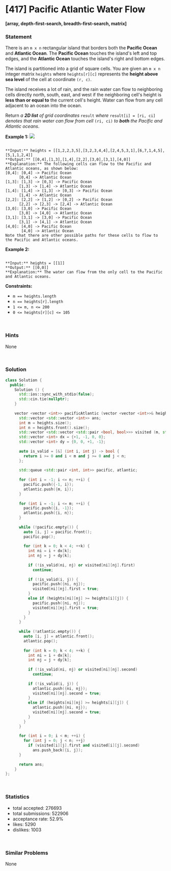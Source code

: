 # [417] Pacific Atlantic Water Flow

**[array, depth-first-search, breadth-first-search, matrix]**

### Statement

There is an `m x n` rectangular island that borders both the **Pacific Ocean** and **Atlantic Ocean**. The **Pacific Ocean** touches the island's left and top edges, and the **Atlantic Ocean** touches the island's right and bottom edges.

The island is partitioned into a grid of square cells. You are given an `m x n` integer matrix `heights` where `heights[r][c]` represents the **height above sea level** of the cell at coordinate `(r, c)`.

The island receives a lot of rain, and the rain water can flow to neighboring cells directly north, south, east, and west if the neighboring cell's height is **less than or equal to** the current cell's height. Water can flow from any cell adjacent to an ocean into the ocean.

Return *a **2D list** of grid coordinates* `result` *where* `result[i] = [ri, ci]` *denotes that rain water can flow from cell* `(ri, ci)` *to **both** the Pacific and Atlantic oceans*.


**Example 1:**
![](https://assets.leetcode.com/uploads/2021/06/08/waterflow-grid.jpg)

```

**Input:** heights = [[1,2,2,3,5],[3,2,3,4,4],[2,4,5,3,1],[6,7,1,4,5],[5,1,1,2,4]]
**Output:** [[0,4],[1,3],[1,4],[2,2],[3,0],[3,1],[4,0]]
**Explanation:** The following cells can flow to the Pacific and Atlantic oceans, as shown below:
[0,4]: [0,4] -> Pacific Ocean 
      [0,4] -> Atlantic Ocean
[1,3]: [1,3] -> [0,3] -> Pacific Ocean 
      [1,3] -> [1,4] -> Atlantic Ocean
[1,4]: [1,4] -> [1,3] -> [0,3] -> Pacific Ocean 
      [1,4] -> Atlantic Ocean
[2,2]: [2,2] -> [1,2] -> [0,2] -> Pacific Ocean 
      [2,2] -> [2,3] -> [2,4] -> Atlantic Ocean
[3,0]: [3,0] -> Pacific Ocean 
      [3,0] -> [4,0] -> Atlantic Ocean
[3,1]: [3,1] -> [3,0] -> Pacific Ocean 
      [3,1] -> [4,1] -> Atlantic Ocean
[4,0]: [4,0] -> Pacific Ocean 
       [4,0] -> Atlantic Ocean
Note that there are other possible paths for these cells to flow to the Pacific and Atlantic oceans.

```

**Example 2:**

```

**Input:** heights = [[1]]
**Output:** [[0,0]]
**Explanation:** The water can flow from the only cell to the Pacific and Atlantic oceans.

```

**Constraints:**
* `m == heights.length`
* `n == heights[r].length`
* `1 <= m, n <= 200`
* `0 <= heights[r][c] <= 105`


<br>

### Hints

None

<br>

### Solution

```cpp
class Solution {
  public:
    Solution () {
      std::ios::sync_with_stdio(false);
      std::cin.tie(nullptr);
    }
  
    vector <vector <int>> pacificAtlantic (vector <vector <int>>& heights) {
      std::vector <std::vector <int>> ans;
      int m = heights.size();
      int n = heights.front().size();
      std::vector <std::vector <std::pair <bool, bool>>> visited (m, std::vector <std::pair <bool, bool>> (n));
      std::vector <int> dx = {+1, -1, 0, 0};
      std::vector <int> dy = {0, 0, +1, -1};
      
      auto is_valid = [&] (int i, int j) -> bool {
        return i >= 0 and i < m and j >= 0 and j < n;
      };
      
      std::queue <std::pair <int, int>> pacific, atlantic;
      
      for (int i = -1; i <= n; ++i) {
        pacific.push({-1, i});
        atlantic.push({m, i});
      }
      
      for (int i = -1; i <= m; ++i) {
        pacific.push({i, -1});
        atlantic.push({i, n});
      }
      
      while (!pacific.empty()) {
        auto [i, j] = pacific.front();
        pacific.pop();
        
        for (int k = 0; k < 4; ++k) {
          int ni = i + dx[k];
          int nj = j + dy[k];
          
          if (!is_valid(ni, nj) or visited[ni][nj].first)
            continue;
          
          if (!is_valid(i, j)) {
            pacific.push({ni, nj});
            visited[ni][nj].first = true;
          }
          else if (heights[ni][nj] >= heights[i][j]) {
            pacific.push({ni, nj});
            visited[ni][nj].first = true;
          }
        }
      }
      
      while (!atlantic.empty()) {
        auto [i, j] = atlantic.front();
        atlantic.pop();
        
        for (int k = 0; k < 4; ++k) {
          int ni = i + dx[k];
          int nj = j + dy[k];
          
          if (!is_valid(ni, nj) or visited[ni][nj].second)
            continue;
          
          if (!is_valid(i, j)) {
            atlantic.push({ni, nj});
            visited[ni][nj].second = true;
          }
          else if (heights[ni][nj] >= heights[i][j]) {
            atlantic.push({ni, nj});
            visited[ni][nj].second = true;
          }
        }
      }
      
      for (int i = 0; i < m; ++i) {
        for (int j = 0; j < n; ++j)
          if (visited[i][j].first and visited[i][j].second)
            ans.push_back({i, j});
      }
      
      return ans;
    }
};
```

<br>

### Statistics

- total accepted: 276693
- total submissions: 522906
- acceptance rate: 52.9%
- likes: 5290
- dislikes: 1003

<br>

### Similar Problems

None
